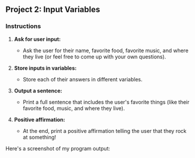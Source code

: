 ## Project 2: Input Variables

### Instructions

1. **Ask for user input:**
    - Ask the user for their name, favorite food, favorite music, and where they live (or feel free to come up with your own questions).

2. **Store inputs in variables:**
    - Store each of their answers in different variables.

3. **Output a sentence:**
    - Print a full sentence that includes the user's favorite things (like their favorite food, music, and where they live).

4. **Positive affirmation:**
    - At the end, print a positive affirmation telling the user that they rock at something!

Here's a screenshot of my program output:
